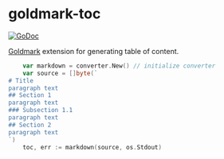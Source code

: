 # goldmark-toc

[![GoDoc](https://godoc.org/github.com/mdigger/goldmark-toc?status.svg)](https://godoc.org/github.com/mdigger/goldmark-toc)

[Goldmark](https://github.com/yuin/goldmark) extension for generating table of content.

```go
	var markdown = converter.New() // initialize converter
	var source = []byte(`
# Title
paragraph text
## Section 1
paragraph text
### Subsection 1.1
paragraph text
## Section 2
paragraph text
`)
	toc, err := markdown(source, os.Stdout)
```